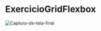 # ExercicioGridFlexbox
![Captura-de-tela-final](https://user-images.githubusercontent.com/97961576/151844384-eb85e73f-bb98-4281-a352-a71e8dd83ace.JPG)
